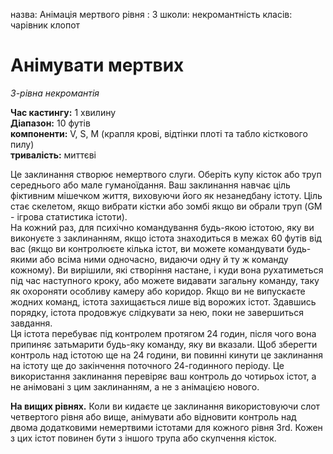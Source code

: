 назва: Анімація мертвого рівня : 3 школи: некромантність класів: чарівник клопот

# Анімувати мертвих
_3-рівна некромантія_

**Час кастингу:** 1 хвилину   
**Діапазон:** 10 футів   
**компоненти:** V, S, М (крапля крові, відтінки плоті та табло кісткового пилу)    
**тривалість:** миттєві

Це заклинання створює немертвого слуги. Оберіть купу кісток або труп середнього або мале гуманоїдання. Ваш заклинання навчає ціль фіктивним мішечком життя, виховуючи його як незанедбану істоту. Ціль стає скелетом, якщо вибрати кістки або зомбі якщо ви обрали труп (GM - ігрова статистика істоти).    
На кожний раз, для психічно командування будь-якою істотою, яку ви виконуєте з заклинанням, якщо істота знаходиться в межах 60 футів від вас (якщо ви контролюєте кілька істот, ви можете командувати будь-якими або всіма ними одночасно, видаючи одну й ту ж команду кожному). Ви вирішили, які створіння настане, і куди вона рухатиметься під час наступного кроку, або можете видавати загальну команду, таку як охороняти особливу камеру або коридор. Якщо ви не випускаєте жодних команд, істота захищається лише від ворожих істот. Здавшись порядку, істота продовжує слідкувати за нею, поки не завершиться завдання.    
Ця істота перебуває під контролем протягом 24 годин, після чого вона припиняє затьмарити будь-яку команду, яку ви вказали. Щоб зберегти контроль над істотою ще на 24 години, ви повинні кинути це заклинання на істоту ще до закінчення поточного 24-годинного періоду. Це використання заклинання перевіряє ваш контроль до чотирьох істот, а не анімовані з цим заклинанням, а не з анімацією нового.

**На вищих рівнях.** Коли ви кидаєте це заклинання використовуючи слот четвертого рівня або вище, анімувати або відновити контроль над двома додатковими немертвими істотами для кожного рівня 3rd. Кожен з цих істот повинен бути з іншого трупа або скупчення кісток. 